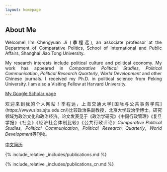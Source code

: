 ```yaml
---
layout: homepage
---
```


## About Me

<p style="text-align:justify">
Welcome! I’m Chengyuan Ji (季程远), an associate professor at the Department of Comparative Politics, School of International and Public Affairs, Shanghai Jiao Tong University.
</p>

<p style="text-align:justify">
My research interests include political culture and political economy. My work has appeared in <i>Comparative Political Studies</i>, <i>Political Communication</i>, <i>Political Research Quarterly</i>, <i>World Development</i> and other Chinese journals. I received my Ph.D. in political science from Peking University. I am also a Visiting Fellow at Harvard University.
</p>

[My Google Scholar page](https://scholar.google.com.hk/citations?user=PPXcdVUAAAAJ&hl=zh-CN)

<p style="text-align:justify">
欢迎来到我的个人网站！季程远，上海交通大学[国际与公共事务学院](https://www.sipa.sjtu.edu.cn/)比较政治系副教授，北京大学政治学博士。研究领域为政治文化和政治经济。论文发表见于《政治学研究》《中国行政管理》《复旦学报》《社会》《经济社会体制比较》《公共行政评论》<i>Comparative Political Studies</i>, <i>Political Communication</i>, <i>Political Research Quarterly</i>, <i>World Development</i>等刊物。
</p>

[中文简历](https://chengyuanji.com/assets/files/cv_ch.pdf)

{% include_relative _includes/publications.md %}

{% include_relative _includes/publications_cn.md %}
